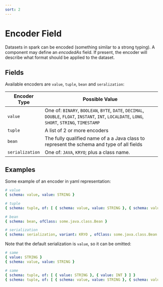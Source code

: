```yaml
---
sort: 2
---
```


# Encoder Field

Datasets in spark can be encoded (something similar to a strong typing).
A component may define an _encodedAs_ field. 
If present, the encoder will describe what format should be applied to the dataset.

## Fields

Available encoders are `value`, `tuple`, `bean` and `seralization`:

| Encoder Type | Possible Value |
| ------------ | -------------- |
| `value` | One of: `BINARY`, `BOOLEAN`, `BYTE`, `DATE`, `DECIMAL`, `DOUBLE`, `FLOAT`, `INSTANT`, `INT`, `LOCALDATE`, `LONG`, `SHORT`, `STRING`, `TIMESTAMP` |
| `tuple` | A list of 2 or more encoders |
| `bean` | The fully qualified name of a a Java class to represent the schema and type of all fields |
| `serialization` | One of: `JAVA`, `KRYO`; plus a class name. |

## Examples

Some example of an encoder in yaml representation:
```yaml
# value
{ schema: value, value: STRING }

# tuple
{ schema: tuple, of: [ { schema: value, value: STRING }, { schema: value, value: INT } ] }

# bean
{ schema: bean, ofClass: some.java.class.Bean }

# serialization
{ schema: serialization, variant: KRYO , ofClass: some.java.class.Bean }
```

Note that the default serialization is `value`, so it can be omitted:
```yaml
# same
{ value: STRING }
{ schema: value, value: STRING }

# same
{ schema: tuple, of: [ { value: STRING }, { value: INT } ] }
{ schema: tuple, of: [ { schema: value, value: STRING }, { schema: value, value: INT } ] }
```
